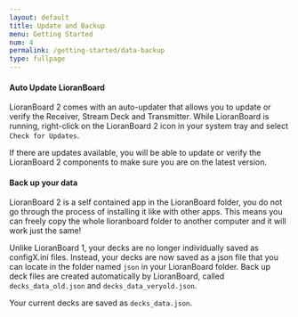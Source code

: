 ```yaml
---
layout: default
title: Update and Backup
menu: Getting Started
num: 4
permalink: /getting-started/data-backup
type: fullpage
---
```


#### Auto Update LioranBoard
LioranBoard 2 comes with an auto-updater that allows you to update or verify the Receiver, Stream Deck and Transmitter. While LioranBoard is running, right-click on the LioranBoard 2 icon in your system tray and select `Check for Updates`. 

If there are updates available, you will be able to update or verify the LioranBoard 2 components to make sure you are on the latest version. 

#### Back up your data
LioranBoard 2 is a self contained app in the LioranBoard folder, you do not go through the process of installing it like with other apps.
This means you can freely copy the whole lioranboard folder to another computer and it will work just the same!

Unlike LioranBoard 1, your decks are no longer individually saved as configX.ini files. Instead, your decks are now saved as a json file that you can locate in the folder named `json` in your LioranBoard folder. Back up deck files are created automatically by LioranBoard, called `decks_data_old.json` and `decks_data_veryold.json`. 

Your current decks are saved as `decks_data.json`. 


